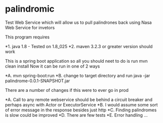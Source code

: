 # palindromic
Test Web Service which will allow us to pull palindrones back using Nasa Web Service
for invetors

This program requires

*1. java 1.8 - Tested on 1.8_025 
*2. maven 3.2.3 or greater version should work

This is a spring boot application so all you should neet to do is run mvn clean install
Now it can be run in one of 2 ways

*A.  mvn spring-boot:run
*B.  change to target directory and run java -jar  palindrome-0.0.1-SNAPSHOT.jar

There are a number of changes if this were to ever go in prod

*A. Call to any remote webservice should be behind a circuit breaker and perhaps async with Actor or 
   ExecutorService
*B. I would assume some sort of error message in the response besides just http 
*C. Finding palindromes is slow could be improved
*D. There are few tests
*E. Error handling
...
   
   
